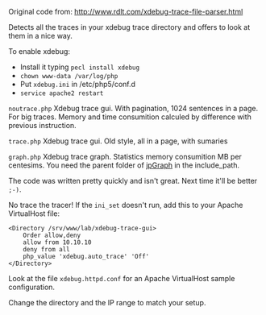 Original code from: http://www.rdlt.com/xdebug-trace-file-parser.html

Detects all the traces in your xdebug trace directory and offers to look at them in a nice way.

To enable xdebug:

- Install it typing `pecl install xdebug`
- `chown www-data /var/log/php`
- Put `xdebug.ini` in /etc/php5/conf.d 
- `service apache2 restart`

`noutrace.php` Xdebug trace gui. With pagination, 1024 sentences in a page. For big traces. Memory and time consumition calculed by difference with previous instruction.

`trace.php` Xdebug trace gui. Old style, all in a page, with sumaries

`graph.php` Xdebug trace graph. Statistics memory consumition MB per centesims. You need the parent folder of <a href="https://github.com/corretge/JpGraph" target="_blank">jpGraph</a> in the include_path.

The code was written pretty quickly and isn't great. Next time it'll be better `;-)`.

No trace the tracer!
If the `ini_set` doesn't run, add this to your Apache VirtualHost file:

    <Directory /srv/www/lab/xdebug-trace-gui>
        Order allow,deny
        allow from 10.10.10
        deny from all
        php_value 'xdebug.auto_trace' 'Off'
    </Directory>

Look at the file `xdebug.httpd.conf` for an Apache VirtualHost sample configuration.
 
Change the directory and the IP range to match your setup.
